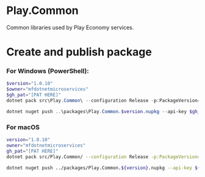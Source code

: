 # Play.Common

Common libraries used by Play Economy services.


# Create and publish package
### For Windows (PowerShell):
```powershell
$version="1.0.10"
$owner="mfdotnetmicroservices"
$gh_pat="[PAT HERE]"
dotnet pack src\Play.Common\ --configuration Release -p:PackageVersion=$version -p:RepositoryUrl=https://github.com/$owner/play.common -o ..\packages 

dotnet nuget push ..\packages\Play.Common.$version.nupkg --api-key $gh_pat --source "github"
```

### For macOS
```bash
version="1.0.10"
owner="mfdotnetmicroservices"
gh_pat="[PAT HERE]"
dotnet pack src/Play.Common/ --configuration Release -p:PackageVersion=$version -p:RepositoryUrl=https://github.com/$owner/play.common -o ../packages 

dotnet nuget push ../packages/Play.Common.${version}.nupkg --api-key ${gh_pat} --source "github"
```

